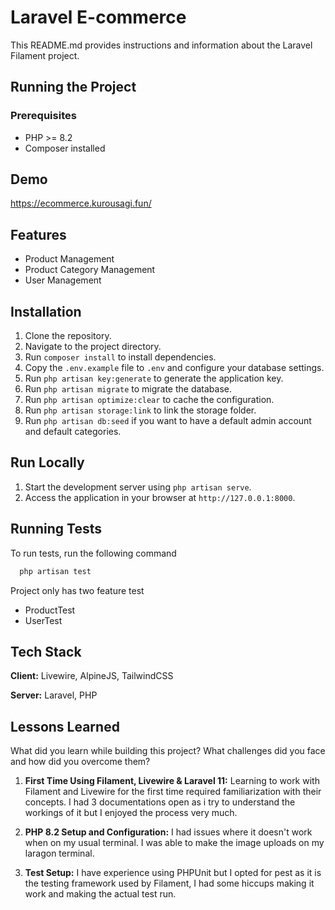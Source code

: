 # Laravel E-commerce

This README.md provides instructions and information about the Laravel Filament project.

## Running the Project

### Prerequisites
- PHP >= 8.2
- Composer installed


## Demo

https://ecommerce.kurousagi.fun/



## Features

- Product Management
- Product Category Management
- User Management




## Installation

1. Clone the repository.
2. Navigate to the project directory.
3. Run `composer install` to install dependencies.
4. Copy the `.env.example` file to `.env` and configure your database settings.
5. Run `php artisan key:generate` to generate the application key.
6. Run `php artisan migrate` to migrate the database.
7. Run `php artisan optimize:clear` to cache the configuration.
8. Run `php artisan storage:link` to link the storage folder.
9. Run `php artisan db:seed` if you want to have a default admin account and default categories.
    
    
## Run Locally
1. Start the development server using `php artisan serve`.
2. Access the application in your browser at `http://127.0.0.1:8000`.


## Running Tests

To run tests, run the following command

```bash
  php artisan test
```
Project only has two feature test 
- ProductTest
- UserTest

## Tech Stack

**Client:** Livewire, AlpineJS, TailwindCSS

**Server:** Laravel, PHP


## Lessons Learned

What did you learn while building this project? What challenges did you face and how did you overcome them?

1. **First Time Using Filament, Livewire & Laravel 11:** Learning to work with Filament and Livewire for the first time required familiarization with their concepts. I had 3 documentations open as i try to understand the workings of it but I enjoyed the process very much.

2. **PHP 8.2 Setup and Configuration:** I had issues where it doesn't work when on my usual terminal. I was able to make the image uploads on my laragon terminal.

3. **Test Setup:** I have experience using PHPUnit but I opted for pest as it is the testing framework used by Filament, I had some hiccups making it work and making the actual test run.